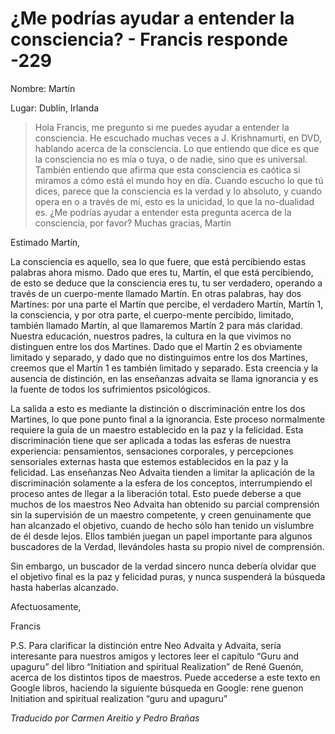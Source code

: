 # ¿Me podrías ayudar a entender la consciencia? - Francis responde -229

Nombre: Martín

Lugar: Dublín, Irlanda

>Hola Francis, me pregunto si me puedes ayudar a entender la consciencia. He escuchado muchas veces a J. Krishnamurti, en DVD, hablando acerca de la consciencia. Lo que entiendo que dice es que la consciencia no es mía o tuya, o de nadie, sino que es universal. También entiendo que afirma que esta consciencia es caótica si miramos a cómo está el mundo hoy en día. Cuando escucho lo que tú dices, parece que la consciencia es la verdad y lo absoluto, y cuando opera en o a través de mí, esto es la unicidad, lo que la no-dualidad es. ¿Me podrías ayudar a entender esta pregunta acerca de la consciencia, por favor? Muchas gracias, Martín

Estimado Martín,

La consciencia es aquello, sea lo que fuere, que está percibiendo estas palabras ahora mismo. Dado que eres tu, Martín, el que está percibiendo, de esto se deduce que la consciencia eres tu, tu ser verdadero, operando a través de un cuerpo-mente llamado Martín. En otras palabras, hay dos Martines: por una parte el Martín que percibe, el verdadero Martín, Martín 1, la consciencia, y por otra parte, el cuerpo-mente percibido, limitado, también llamado Martín, al que llamaremos Martín 2 para más claridad. Nuestra educación, nuestros padres, la cultura en la que vivimos no distinguen entre los dos Martines. Dado que el Martín 2 es obviamente limitado y separado, y dado que no distinguimos entre los dos Martines, creemos que el Martín 1 es también limitado y separado. Esta creencia y la ausencia de distinción, en las enseñanzas advaita se llama ignorancia y es la fuente de todos los sufrimientos psicológicos.

La salida a esto es mediante la distinción o discriminación entre los dos Martines, lo que pone punto final a la ignorancia. Este proceso normalmente requiere la guía de un maestro establecido en la paz y la felicidad. Esta discriminación tiene que ser aplicada a todas las esferas de nuestra experiencia: pensamientos, sensaciones corporales, y percepciones sensoriales externas hasta que estemos establecidos en la paz y la felicidad. Las enseñanzas Neo Advaita tienden a limitar la aplicación de la discriminación solamente a la esfera de los conceptos, interrumpiendo el proceso antes de llegar a la liberación total. Esto puede deberse a que muchos de los maestros Neo Advaita han obtenido su parcial comprensión sin la supervisión de un maestro competente, y creen genuinamente que han alcanzado el objetivo, cuando de hecho sólo han tenido un vislumbre de él desde lejos. Ellos también juegan un papel importante para algunos buscadores de la Verdad, llevándoles hasta su propio nivel de comprensión.

Sin embargo, un buscador de la verdad sincero nunca debería olvidar que el objetivo final es la paz y felicidad puras, y nunca suspenderá la búsqueda hasta haberlas alcanzado.

Afectuosamente,

Francis

P.S. Para clarificar la distinción entre Neo Advaita y Advaita, sería interesante para nuestros amigos y lectores leer el capítulo “Guru and upaguru” del libro “Initiation and spiritual Realization” de René Guenón, acerca de los distintos tipos de maestros. Puede accederse a este texto en Google libros, haciendo la siguiente búsqueda en Google: rene guenon Initiation and spiritual realization “guru and upaguru”

_Traducido por Carmen Areitio y Pedro Brañas_